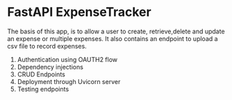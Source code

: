 # FastAPI ExpenseTracker

The basis of this app, is to allow a user to create, retrieve,delete and update an expense or multiple expenses. It also contains an endpoint to upload a csv file to record expenses.

1. Authentication using OAUTH2 flow 
2. Dependency injections
3. CRUD Endpoints 
4. Deployment through Uvicorn server
5. Testing endpoints
